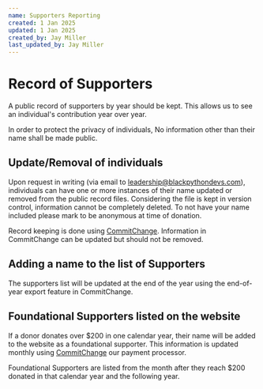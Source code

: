 ```yaml
---
name: Supporters Reporting
created: 1 Jan 2025
updated: 1 Jan 2025
created_by: Jay Miller
last_updated_by: Jay Miller
---
```


# Record of Supporters

A public record of supporters by year should be kept. This allows us to see an individual's contribution year over year.

In order to protect the privacy of individuals, No information other than their name shall be made public.

## Update/Removal of individuals

Upon request in writing (via email to leadership@blackpythondevs.com), individuals can have one or more instances of their name updated or removed from the public record files. Considering the file is kept in version control, information cannot be completely deleted. To not have your name included please mark to be anonymous at time of donation.

Record keeping is done using [CommitChange](https://commitchange.com). Information in CommitChange can be updated but should not be removed.

## Adding a name to the list of Supporters

The supporters list will be updated at the end of the year using the end-of-year export feature in CommitChange.

## Foundational Supporters listed on the website

If a donor donates over $200 in one calendar year, their name will be added to the website as a foundational supporter. This information is updated monthly using [CommitChange](https://commitchange.com) our payment processor.

Foundational Supporters are listed from the month after they reach $200 donated in that calendar year and the following year.
